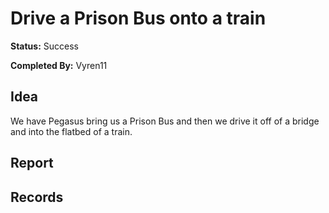 # Drive a Prison Bus onto a train

**Status:** Success

**Completed By:** Vyren11


## Idea
We have Pegasus bring us a Prison Bus and then we drive it off of a bridge and into the flatbed of a train. 

## Report


## Records
<!-- add footage from the Rockstar Editor, and try to get some photos from Snapmatic -->

